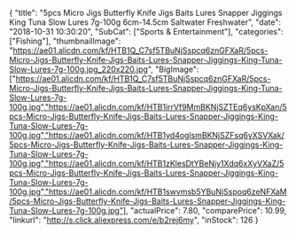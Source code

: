 {
	"title": "5pcs Micro Jigs Butterfly Knife Jigs Baits Lures Snapper Jiggings King Tuna Slow Lures 7g-100g 6cm-14.5cm Saltwater Freshwater",
	"date": "2018-10-31 10:30:20",
	"SubCat": ["Sports & Entertainment"],
	"categories": ["Fishing"],
	"thumbnailImage": "https://ae01.alicdn.com/kf/HTB1Q_C7sf5TBuNjSspcq6znGFXaR/5pcs-Micro-Jigs-Butterfly-Knife-Jigs-Baits-Lures-Snapper-Jiggings-King-Tuna-Slow-Lures-7g-100g.jpg_220x220.jpg",
	"BigImage": ["https://ae01.alicdn.com/kf/HTB1Q_C7sf5TBuNjSspcq6znGFXaR/5pcs-Micro-Jigs-Butterfly-Knife-Jigs-Baits-Lures-Snapper-Jiggings-King-Tuna-Slow-Lures-7g-100g.jpg","https://ae01.alicdn.com/kf/HTB1irrVf9MmBKNjSZTEq6ysKpXan/5pcs-Micro-Jigs-Butterfly-Knife-Jigs-Baits-Lures-Snapper-Jiggings-King-Tuna-Slow-Lures-7g-100g.jpg","https://ae01.alicdn.com/kf/HTB1yd4oglsmBKNjSZFsq6yXSVXak/5pcs-Micro-Jigs-Butterfly-Knife-Jigs-Baits-Lures-Snapper-Jiggings-King-Tuna-Slow-Lures-7g-100g.jpg","https://ae01.alicdn.com/kf/HTB1zKlesDtYBeNjy1Xdq6xXyVXaZ/5pcs-Micro-Jigs-Butterfly-Knife-Jigs-Baits-Lures-Snapper-Jiggings-King-Tuna-Slow-Lures-7g-100g.jpg","https://ae01.alicdn.com/kf/HTB1swvmsb5YBuNjSspoq6zeNFXaM/5pcs-Micro-Jigs-Butterfly-Knife-Jigs-Baits-Lures-Snapper-Jiggings-King-Tuna-Slow-Lures-7g-100g.jpg"],
	"actualPrice": 7.80,
	"comparePrice": 10.99,
	"linkurl": "http://s.click.aliexpress.com/e/b2rej6my",
	"inStock": 126
}
